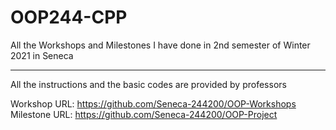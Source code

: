 # OOP244-CPP
All the Workshops and Milestones I have done in 2nd semester of Winter 2021 in Seneca 
__________________________________________________________________________

All the instructions and the basic codes are provided by professors 

Workshop URL: https://github.com/Seneca-244200/OOP-Workshops
Milestone URL: https://github.com/Seneca-244200/OOP-Project
